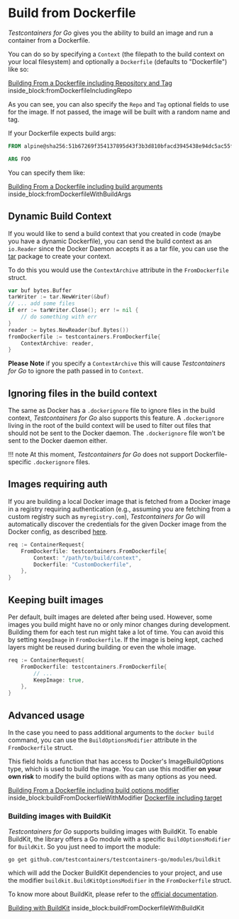 # Build from Dockerfile

_Testcontainers for Go_ gives you the ability to build an image and run a container
from a Dockerfile.

You can do so by specifying a `Context` (the filepath to the build context on
your local filesystem) and optionally a `Dockerfile` (defaults to "Dockerfile")
like so:

<!--codeinclude-->
[Building From a Dockerfile including Repository and Tag](../../from_dockerfile_test.go) inside_block:fromDockerfileIncludingRepo
<!--/codeinclude-->

As you can see, you can also specify the `Repo` and `Tag` optional fields to use for the image. If not passed, the
image will be built with a random name and tag.

If your Dockerfile expects build args: 

```Dockerfile
FROM alpine@sha256:51b67269f354137895d43f3b3d810bfacd3945438e94dc5ac55fdac340352f48

ARG FOO

```
You can specify them like:

<!--codeinclude-->
[Building From a Dockerfile including build arguments](../../docker_test.go) inside_block:fromDockerfileWithBuildArgs
<!--/codeinclude-->

## Dynamic Build Context

If you would like to send a build context that you created in code (maybe you have a dynamic Dockerfile), you can
send the build context as an `io.Reader` since the Docker Daemon accepts it as a tar file, you can use the [tar](https://golang.org/pkg/archive/tar/) package to create your context.

To do this you would use the `ContextArchive` attribute in the `FromDockerfile` struct.

```go
var buf bytes.Buffer
tarWriter := tar.NewWriter(&buf)
// ... add some files
if err := tarWriter.Close(); err != nil {
	// do something with err
}
reader := bytes.NewReader(buf.Bytes())
fromDockerfile := testcontainers.FromDockerfile{
	ContextArchive: reader,
}
```

**Please Note** if you specify a `ContextArchive` this will cause _Testcontainers for Go_ to ignore the path passed
in to `Context`.

## Ignoring files in the build context

The same as Docker has a `.dockerignore` file to ignore files in the build context, _Testcontainers for Go_ also supports this feature.
A `.dockerignore` living in the root of the build context will be used to filter out files that should not be sent to the Docker daemon.
The `.dockerignore` file won't be sent to the Docker daemon either.

!!! note
    At this moment, _Testcontainers for Go_ does not support Dockerfile-specific `.dockerignore` files.

## Images requiring auth

If you are building a local Docker image that is fetched from a Docker image in a registry requiring authentication
(e.g., assuming you are fetching from a custom registry such as `myregistry.com`), _Testcontainers for Go_ will automatically
discover the credentials for the given Docker image from the Docker config, as described [here](./docker_auth.md).

```go
req := ContainerRequest{
    FromDockerfile: testcontainers.FromDockerfile{
        Context: "/path/to/build/context",
        Dockerfile: "CustomDockerfile",
	},
}
```

## Keeping built images

Per default, built images are deleted after being used.
However, some images you build might have no or only minor changes during development.
Building them for each test run might take a lot of time.
You can avoid this by setting `KeepImage` in `FromDockerfile`.
If the image is being kept, cached layers might be reused during building or even the whole image.

```go
req := ContainerRequest{
    FromDockerfile: testcontainers.FromDockerfile{
        // ...
		KeepImage: true,
	},
}
```

## Advanced usage

In the case you need to pass additional arguments to the `docker build` command, you can use the `BuildOptionsModifier` attribute in the `FromDockerfile` struct.

This field holds a function that has access to Docker's ImageBuildOptions type, which is used to build the image. You can use this modifier **on your own risk** to modify the build options with as many options as you need.

<!--codeinclude-->
[Building From a Dockerfile including build options modifier](../../from_dockerfile_test.go) inside_block:buildFromDockerfileWithModifier
[Dockerfile including target](../../testdata/target.Dockerfile)
<!--/codeinclude-->

### Building images with BuildKit

_Testcontainers for Go_ supports building images with BuildKit. To enable BuildKit, the library offers a Go module with a specific `BuildOptionsModifier` for `BuildKit`. So you just need to import the module:

```
go get github.com/testcontainers/testcontainers-go/modules/buildkit
```

which will add the Docker BuildKit dependencies to your project, and use the modifier `buildkit.BuildKitOptionsModifier` in the `FromDockerfile` struct.

To know more about BuildKit, please refer to the [official documentation](https://docs.docker.com/build/buildkit/).

<!--codeinclude-->
[Building with BuildKit](../../modules/buildkit/examples_test.go) inside_block:buildFromDockerfileWithBuildKit
<!--/codeinclude-->
